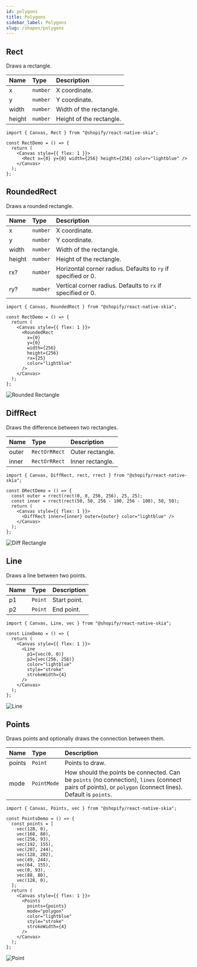 ```yaml
---
id: polygons
title: Polygons
sidebar_label: Polygons
slug: /shapes/polygons
---
```


## Rect

Draws a rectangle.

| Name   | Type     | Description              |
| :----- | :------- | :----------------------- |
| x      | `number` | X coordinate.            |
| y      | `number` | Y coordinate.            |
| width  | `number` | Width of the rectangle.  |
| height | `number` | Height of the rectangle. |

```tsx twoslash
import { Canvas, Rect } from "@shopify/react-native-skia";

const RectDemo = () => {
  return (
    <Canvas style={{ flex: 1 }}>
      <Rect x={0} y={0} width={256} height={256} color="lightblue" />
    </Canvas>
  );
};
```

## RoundedRect

Draws a rounded rectangle.

| Name   | Type     | Description                                                   |
| :----- | :------- | :------------------------------------------------------------ |
| x      | `number` | X coordinate.                                                 |
| y      | `number` | Y coordinate.                                                 |
| width  | `number` | Width of the rectangle.                                       |
| height | `number` | Height of the rectangle.                                      |
| rx?    | `number` | Horizontal corner radius. Defaults to `ry` if specified or 0. |
| ry?    | `number` | Vertical corner radius. Defaults to `rx` if specified or 0.   |

```tsx twoslash
import { Canvas, RoundedRect } from "@shopify/react-native-skia";

const RectDemo = () => {
  return (
    <Canvas style={{ flex: 1 }}>
      <RoundedRect
        x={0}
        y={0}
        width={256}
        height={256}
        rx={25}
        color="lightblue"
      />
    </Canvas>
  );
};
```

![Rounded Rectangle](assets/polygons/rect.png)

## DiffRect

Draws the difference between two rectangles.

| Name  | Type          | Description      |
| :---- | :------------ | :--------------- |
| outer | `RectOrRRect` | Outer rectangle. |
| inner | `RectOrRRect` | Inner rectangle. |

```tsx twoslash
import { Canvas, DiffRect, rect, rrect } from "@shopify/react-native-skia";

const DRectDemo = () => {
  const outer = rrect(rect(0, 0, 256, 256), 25, 25);
  const inner = rrect(rect(50, 50, 256 - 100, 256 - 100), 50, 50);
  return (
    <Canvas style={{ flex: 1 }}>
      <DiffRect inner={inner} outer={outer} color="lightblue" />
    </Canvas>
  );
};
```

![Diff Rectangle](assets/polygons/drect.png)

## Line

Draws a line between two points.

| Name | Type    | Description  |
| :--- | :------ | :----------- |
| p1   | `Point` | Start point. |
| p2   | `Point` | End point.   |

```tsx twoslash
import { Canvas, Line, vec } from "@shopify/react-native-skia";

const LineDemo = () => {
  return (
    <Canvas style={{ flex: 1 }}>
      <Line
        p1={vec(0, 0)}
        p2={vec(256, 256)}
        color="lightblue"
        style="stroke"
        strokeWidth={4}
      />
    </Canvas>
  );
};
```

![Line](assets/polygons/line.png)

## Points

Draws points and optionally draws the connection between them.

| Name   | Type        | Description                                                                                                                                                |
| :----- | :---------- | :--------------------------------------------------------------------------------------------------------------------------------------------------------- |
| points | `Point`     | Points to draw.                                                                                                                                            |
| mode   | `PointMode` | How should the points be connected. Can be `points` (no connection), `lines` (connect pairs of points), or `polygon` (connect lines). Default is `points`. |

```tsx twoslash
import { Canvas, Points, vec } from "@shopify/react-native-skia";

const PointsDemo = () => {
  const points = [
    vec(128, 0),
    vec(168, 80),
    vec(256, 93),
    vec(192, 155),
    vec(207, 244),
    vec(128, 202),
    vec(49, 244),
    vec(64, 155),
    vec(0, 93),
    vec(88, 80),
    vec(128, 0),
  ];
  return (
    <Canvas style={{ flex: 1 }}>
      <Points
        points={points}
        mode="polygon"
        color="lightblue"
        style="stroke"
        strokeWidth={4}
      />
    </Canvas>
  );
};
```

![Point](assets/polygons/points.png)
